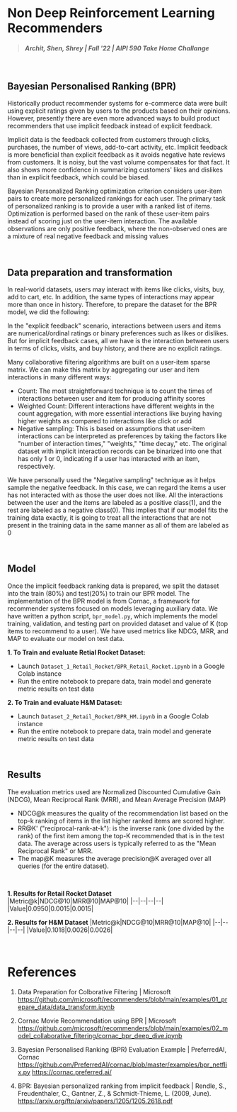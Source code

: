 # Non Deep Reinforcement Learning Recommenders
> #### _Archit, Shen, Shrey | Fall '22 | AIPI 590 Take Home Challange_
&nbsp;

## Bayesian Personalised Ranking (BPR)
Historically product recommender systems for e-commerce data were built using explicit ratings given by users to the products based on their opinions. However, presently there are even more advanced ways to build product recommenders that use implicit feedback instead of explicit feedback.

Implicit data is the feedback collected from customers through clicks, purchases, the number of views, add-to-cart activity, etc. Implicit feedback is more beneficial than explicit feedback as it avoids negative hate reviews from customers. It is noisy, but the vast volume compensates for that fact. It also shows more confidence in summarizing customers' likes and dislikes than in explicit feedback, which could be biased.

Bayesian Personalized Ranking optimization criterion considers user-item pairs to create more personalized rankings for each user. The primary task of personalized ranking is to provide a user with a ranked list of items. Optimization is performed based on the rank of these user-item pairs instead of scoring just on the user-item interaction. The available observations are only positive feedback, where the non-observed ones are a mixture of real negative feedback and missing values

&nbsp;
## Data preparation and transformation
In real-world datasets, users may interact with items like clicks, visits, buy, add to cart, etc. In addition, the same types of interactions may appear more than once in history. Therefore, to prepare the dataset for the BPR model, we did the following:

In the "explicit feedback" scenario, interactions between users and items are numerical/ordinal ratings or binary preferences such as likes or dislikes. But for implicit feedback cases, all we have is the interaction between users in terms of clicks, visits, and buy history, and there are no explicit ratings.

Many collaborative filtering algorithms are built on a user-item sparse matrix. We can make this matrix by aggregating our user and item interactions in many different ways:
- Count: The most straightforward technique is to count the times of interactions between user and item for producing affinity scores
- Weighted Count: Different interactions have different weights in the count aggregation, with more essential interactions like buying having higher weights as compared to interactions like click or add
- Negative sampling: This is based on assumptions that user-item interactions can be interpreted as preferences by taking the factors like "number of interaction times," "weights," "time decay," etc. The original dataset with implicit interaction records can be binarized into one that has only 1 or 0, indicating if a user has interacted with an item, respectively.

We have personally used the "Negative sampling" technique as it helps sample the negative feedback. In this case, we can regard the items a user has not interacted with as those the user does not like. All the interactions between the user and the items are labeled as a positive class(1), and the rest are labeled as a negative class(0). This implies that if our model fits the training data exactly, it is going to treat all the interactions that are not present in the training data in the same manner as all of them are labeled as 0

&nbsp;
## Model
Once the implicit feedback ranking data is prepared, we split the dataset into the train (80%) and test(20%) to train our BPR model. The implementation of the BPR model is from Cornac, a framework for recommender systems focused on models leveraging auxiliary data. We have written a python script, `bpr_model.py`, which implements the model training, validation, and testing part on provided dataset and value of K (top items to recommend to a user). We have used metrics like NDCG, MRR, and MAP to evaluate our model on test data.

**1. To Train and evaluate Retial Rocket Dataset:**
- Launch `Dataset_1_Retail_Rocket/BPR_Retail_Rocket.ipynb` in a Google Colab instance
- Run the entire notebook to prepare data, train model and generate metric results on test data

**2. To Train and evaluate H&M Dataset:**
- Launch `Dataset_2_Retail_Rocket/BPR_HM.ipynb` in a Google Colab instance
- Run the entire notebook to prepare data, train model and generate metric results on test data

&nbsp;
## Results
The evaluation metrics used are Normalized Discounted Cumulative Gain (NDCG), Mean Reciprocal Rank (MRR), and Mean Average Precision (MAP)

- NDCG@k measures the quality of the recommendation list based on the top-k ranking of items in the list higher ranked items are scored higher.
- RR@K' ("reciprocal-rank-at-k"): is the inverse rank (one divided by the rank) of the first item among the top-K recommended that is in the test data. The average across users is typically referred to as the "Mean Reciprocal Rank" or MRR.
- The map@K measures the average precision@K averaged over all queries (for the entire dataset).

&nbsp;

**1. Results for Retail Rocket Dataset**
|Metric@k|NDCG@10|MRR@10|MAP@10|
|--|--|--|--|
|Value|0.0950|0.0015|0.0015|

**2. Results for H&M Dataset**
|Metric@k|NDCG@10|MRR@10|MAP@10|
|--|--|--|--|
|Value|0.1018|0.0026|0.0026|

&nbsp;
# References

1. Data Preparation for Colborative Filtering | Microsoft
https://github.com/microsoft/recommenders/blob/main/examples/01_prepare_data/data_transform.ipynb

2. Cornac Movie Recommendation using BPR | Microsoft
https://github.com/microsoft/recommenders/blob/main/examples/02_model_collaborative_filtering/cornac_bpr_deep_dive.ipynb

3. Bayesian Personalised Ranking (BPR) Evaluation Example | PreferredAI, Cornac
https://github.com/PreferredAI/cornac/blob/master/examples/bpr_netflix.py
https://cornac.preferred.ai/

4. BPR: Bayesian personalized ranking from implicit feedback | Rendle, S., Freudenthaler, C., Gantner, Z., & Schmidt-Thieme, L. (2009, June).
https://arxiv.org/ftp/arxiv/papers/1205/1205.2618.pdf